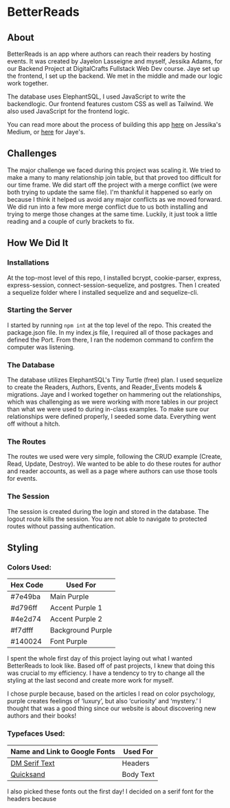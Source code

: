 # BetterReads

## About

BetterReads is an app where authors can reach their readers by hosting events. It was created by Jayelon Lasseigne and myself, Jessika Adams, for our Backend Project at DigitalCrafts Fullstack Web Dev course. Jaye set up the frontend, I set up the backend. We met in the middle and made our logic work together.

The database uses ElephantSQL, I used JavaScript to write the backendlogic. Our frontend features custom CSS as well as Tailwind. We also used JavaScript for the frontend logic.

You can read more about the process of building this app <a href="https://medium.com/@jessbecoding/betterreads-487d30886de6">here</a> on Jessika's Medium, or <a href="#">here</a> for Jaye's.

## Challenges

The major challenge we faced during this project was scaling it. We tried to make a many to many relationship join table, but that proved too difficult for our time frame. We did start off the project with a merge conflict (we were both trying to update the same file). I'm thankful it happened so early on because I think it helped us avoid any major conflicts as we moved forward. We did run into a few more merge conflict due to us both installing and trying to merge those changes at the same time. Luckily, it just took a little reading and a couple of curly brackets to fix.

## How We Did It

### Installations

At the top-most level of this repo, I installed bcrypt, cookie-parser, express, express-session, connect-session-sequelize, and postgres. Then I created a sequelize folder where I installed sequelize and and sequelize-cli.

### Starting the Server

I started by running `npm int` at the top level of the repo. This created the package.json file. In my index.js file, I required all of those packages and defined the Port. From there, I ran the nodemon command to confirm the computer was listening.

### The Database

The database utilizes ElephantSQL's Tiny Turtle (free) plan. I used sequelize to create the Readers, Authors, Events, and Reader_Events models & migrations. Jaye and I worked together on hammering out the relationships, which was challenging as we were working with more tables in our project than what we were used to during in-class examples. To make sure our relationships were defined properly, I seeded some data. Everything went off without a hitch.

### The Routes

The routes we used were very simple, following the CRUD example (Create, Read, Update, Destroy). We wanted to be able to do these routes for author and reader accounts, as well as a page where authors can use those tools for events.

### The Session

The session is created during the login and stored in the database. The logout route kills the session. You are not able to navigate to protected routes without passing authentication.

## Styling

### Colors Used:

| Hex Code | Used For          |
| -------- | ----------------- |
| #7e49ba  | Main Purple       |
| #d796ff  | Accent Purple 1   |
| #4e2d74  | Accent Purple 2   |
| #f7dfff  | Background Purple |
| #140024  | Font Purple       |

I spent the whole first day of this project laying out what I wanted BetterReads to look like. Based off of past projects, I knew that doing this was crucial to my efficiency. I have a tendency to try to change all the styling at the last second and create more work for myself.

I chose purple because, based on the articles I read on color psychology, purple creates feelings of ‘luxury’, but also ‘curiosity’ and ‘mystery.’ I thought that was a good thing since our website is about discovering new authors and their books!

### Typefaces Used:

| Name and Link to Google Fonts                                                                      | Used For  |
| -------------------------------------------------------------------------------------------------- | --------- |
| [DM Serif Text](https://fonts.google.com/specimen/DM+Serif+Text?query=dm+ser&noto.query=Quicksand) | Headers   |
| [Quicksand](https://fonts.google.com/specimen/Quicksand?query=quick&noto.query=Quicksand)          | Body Text |

I also picked these fonts out the first day! I decided on a serif font for the headers because
